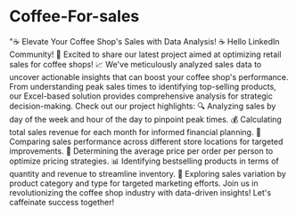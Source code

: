 # Coffee-For-sales
"☕ Elevate Your Coffee Shop's Sales with Data Analysis! ☕
Hello LinkedIn Community! 🌟
Excited to share our latest project aimed at optimizing retail sales for coffee shops! 📈
We've meticulously analyzed sales data to uncover actionable insights that can boost your coffee shop's performance. From understanding peak sales times to identifying top-selling products, our Excel-based solution provides comprehensive analysis for strategic decision-making.
Check out our project highlights:
🔍 Analyzing sales by day of the week and hour of the day to pinpoint peak times.
💰 Calculating total sales revenue for each month for informed financial planning.
📍 Comparing sales performance across different store locations for targeted improvements.
💸 Determining the average price per order per person to optimize pricing strategies.
📊 Identifying bestselling products in terms of quantity and revenue to streamline inventory.
🍵 Exploring sales variation by product category and type for targeted marketing efforts.
Join us in revolutionizing the coffee shop industry with data-driven insights! Let's caffeinate success together! 

